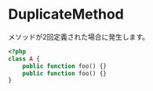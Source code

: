 # DuplicateMethod
メソッドが2回定義された場合に発生します。

```php
<?php
class A {
    public function foo() {}
    public function foo() {}
}
```
